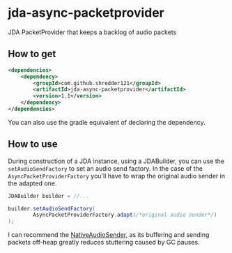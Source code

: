 # jda-async-packetprovider
JDA PacketProvider that keeps a backlog of audio packets

## How to get

```xml
<dependencies>
	<dependency>
		<groupId>com.github.shredder121</groupId>
		<artifactId>jda-async-packetprovider</artifactId>
		<version>1.1</version>
	</dependency>
</dependencies>
```

You can also use the gradle equivalent of declaring the dependency.


## How to use

During construction of a JDA instance, using a JDABuilder, you can use the `setAudioSendFactory` to set an audio send factory.
In the case of the `AsyncPacketProviderFactory` you'll have to wrap the original audio sender in the adapted one.

```java
JDABuilder builder = //...

builder.setAudioSendFactory(
		AsyncPacketProviderFactory.adapt(/*original audio sender*/)
);
```

I can recommend the [NativeAudioSender][jda-nas], as its buffering and sending packets off-heap greatly reduces stuttering caused by GC pauses.


[jda-nas]: https://github.com/sedmelluq/jda-nas
